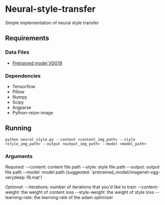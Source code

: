 # Neural-style-transfer
Simple implementation of neural style transfer

## Requirements

### Data Files

* [Pretrained model VGG19](http://www.vlfeat.org/matconvnet/models/imagenet-vgg-verydeep-19.mat)

### Dependencies

* Tensorflow
* Pillow
* Numpy
* Scipy
* Argparse
* Python-reize-image

## Running

`python neural_style.py --content <content_img_path> --style <style_img_path> --output <output_img_path> --model <model_path>`

### Arguments

*Required:*
--content: content file path
--style: style file path
--output: output file path
--model: model path (suggested: 'pretrained_model/imagenet-vgg-verydeep-19.mat')

*Optional:*
--iterations: number of iterations that you'd like to train
--content-weight: the weight of content loss
--style-weight: the weight of style loss
--learning-rate: the learning rate of the adam optimizer

